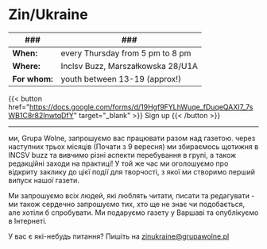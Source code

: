 # Zin/Ukraine

| ###    | ###    |
|---------------|---|
| **When:**     | every Thursday from 5 pm to 8 pm |
| **Where:**    | Inclsv Buzz, Marszałkowska 28/U1A |
| **For whom:** | youth between 13-19 (approx!) |

{{< button href="https://docs.google.com/forms/d/19Hgf9FYLhWuqe_fDuqeQAXI7_7sWB1C8r82InwtqDfY" target="_blank" >}}
Sign up
{{< /button >}}

---

ми, Grupa Wolne, запрошуємо вас працювати разом над газетою. через наступних трьох місяців (Почати з 9 вересня) ми збираємось щотижня в INCSV buzz та вивчимо різні аспекти перебування в групі, а також редакційні заходи на практиці! У той же час ми оголошуємо про відкриту заклику до цієї події для творчості, з якої ми створимо перший випуск нашої газети.

Ми запрошуємо всіх людей, які люблять читати, писати та редагувати - ми також сердечно запрошуємо тих, хто ще не знає чи подобається, але хотіли б спробувати. Ми подаруємо газету у Варшаві та опублікуємо в Інтернеті.

У вас є які-небудь питання? Пишіть на zinukraine@grupawolne.pl